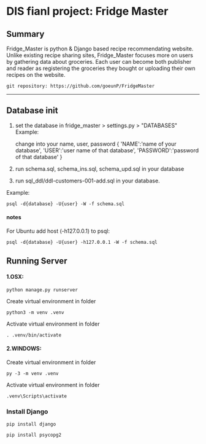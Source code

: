 # DIS fianl project: Fridge Master
## Summary
Fridge_Master is python & Django based recipe recommendating website. Unlike existing recipe sharing sites, Fridge_Master focuses more on users by gathering data about groceries. Each user can become both publisher and reader as registering the groceries they bought or uploading their own recipes on the website.

    git repository: https://github.com/goeunP/FridgeMaster

* * *


## Database init
1. set the database in fridge_master > settings.py > "DATABASES"
Example: 

    change into your name, user, password
   {
   'NAME':'name of your database',
   'USER':'user name of that database',
   'PASSWORD':'password of that database'
   }

2. run schema.sql, schema_ins.sql, schema_upd.sql in your database
3. run sql_ddl/ddl-customers-001-add.sql in your database.

Example: 

    psql -d{database} -U{user} -W -f schema.sql
   
#### notes
For Ubuntu add host (-h127.0.0.1) to psql: 

    psql -d{database} -U{user} -h127.0.0.1 -W -f schema.sql

## Running Server
#### 1.OSX: 

    python manage.py runserver


Create virtual environment in folder

    python3 -m venv .venv

Activate virtual environment in folder

    . .venv/bin/activate


#### 2.WINDOWS:

Create virtual environment in folder

    py -3 -m venv .venv

Activate virtual environment in folder

    .venv\Scripts\activate

### Install Django

    pip install django
    
    pip install psycopg2

